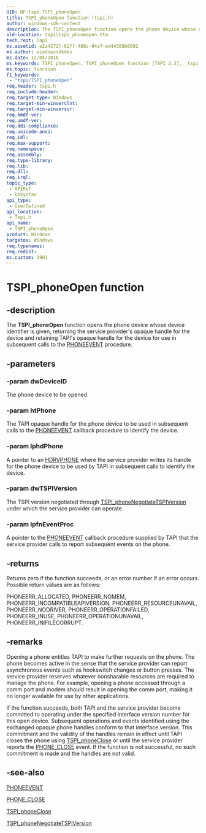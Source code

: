 ```yaml
---
UID: NF:tspi.TSPI_phoneOpen
title: TSPI_phoneOpen function (tspi.h)
author: windows-sdk-content
description: The TSPI_phoneOpen function opens the phone device whose device identifier is given, returning the service provider's opaque handle for the device and retaining TAPI's opaque handle for the device for use in subsequent calls to the PHONEEVENT procedure.
old-location: tspi\tspi_phoneopen.htm
tech.root: Tapi
ms.assetid: e2a4372f-62ff-488c-94a7-ed44388b8092
ms.author: windowssdkdev
ms.date: 12/05/2018
ms.keywords: TSPI_phoneOpen, TSPI_phoneOpen function [TAPI 2.2], _tspi_tspi_phoneopen, tspi.tspi_phoneopen, tspi/TSPI_phoneOpen
ms.topic: function
f1_keywords: 
 - "tspi/TSPI_phoneOpen"
req.header: tspi.h
req.include-header: 
req.target-type: Windows
req.target-min-winverclnt: 
req.target-min-winversvr: 
req.kmdf-ver: 
req.umdf-ver: 
req.ddi-compliance: 
req.unicode-ansi: 
req.idl: 
req.max-support: 
req.namespace: 
req.assembly: 
req.type-library: 
req.lib: 
req.dll: 
req.irql: 
topic_type:
 - APIRef
 - kbSyntax
api_type:
 - UserDefined
api_location:
 - Tspi.h
api_name:
 - TSPI_phoneOpen
product: Windows
targetos: Windows
req.typenames: 
req.redist: 
ms.custom: 19H1
---
```


# TSPI_phoneOpen function


## -description


The 
<b>TSPI_phoneOpen</b> function opens the phone device whose device identifier is given, returning the service provider's opaque handle for the device and retaining TAPI's opaque handle for the device for use in subsequent calls to the 
<a href="https://docs.microsoft.com/windows/desktop/api/tspi/nc-tspi-phoneevent">PHONEEVENT</a> procedure.


## -parameters




### -param dwDeviceID

The phone device to be opened.


### -param htPhone

The TAPI opaque handle for the phone device to be used in subsequent calls to the 
<a href="https://docs.microsoft.com/windows/desktop/api/tspi/nc-tspi-phoneevent">PHONEEVENT</a> callback procedure to identify the device.


### -param lphdPhone

A pointer to an 
<a href="https://docs.microsoft.com/windows/desktop/Tapi/hdrvphone">HDRVPHONE</a> where the service provider writes its handle for the phone device to be used by TAPI in subsequent calls to identify the device.


### -param dwTSPIVersion

The TSPI version negotiated through 
<a href="https://docs.microsoft.com/windows/desktop/api/tspi/nf-tspi-tspi_phonenegotiatetspiversion">TSPI_phoneNegotiateTSPIVersion</a> under which the service provider can operate.


### -param lpfnEventProc

A pointer to the 
<a href="https://docs.microsoft.com/windows/desktop/api/tspi/nc-tspi-phoneevent">PHONEEVENT</a> callback procedure supplied by TAPI that the service provider calls to report subsequent events on the phone.


## -returns



Returns zero if the function succeeds, or an error number if an error occurs. Possible return values are as follows:

PHONEERR_ALLOCATED, PHONEERR_NOMEM, PHONEERR_INCOMPATIBLEAPIVERSION, PHONEERR_RESOURCEUNAVAIL, PHONEERR_NODRIVER, PHONEERR_OPERATIONFAILED, PHONEERR_INUSE, PHONEERR_OPERATIONUNAVAIL, PHONEERR_INIFILECORRUPT.




## -remarks



Opening a phone entitles TAPI to make further requests on the phone. The phone becomes active in the sense that the service provider can report asynchronous events such as hookswitch changes or button presses. The service provider reserves whatever nonsharable resources are required to manage the phone. For example, opening a phone accessed through a comm port and modem should result in opening the comm port, making it no longer available for use by other applications.

If the function succeeds, both TAPI and the service provider become committed to operating under the specified interface version number for this open device. Subsequent operations and events identified using the exchanged opaque phone handles conform to that interface version. This commitment and the validity of the handles remain in effect until TAPI closes the phone using 
<a href="https://docs.microsoft.com/windows/desktop/api/tspi/nf-tspi-tspi_phoneclose">TSPI_phoneClose</a> or until the service provider reports the 
<a href="https://docs.microsoft.com/previous-versions/windows/desktop/legacy/ms725255(v=vs.85)">PHONE_CLOSE</a> event. If the function is not successful, no such commitment is made and the handles are not valid.




## -see-also




<a href="https://docs.microsoft.com/windows/desktop/api/tspi/nc-tspi-phoneevent">PHONEEVENT</a>



<a href="https://docs.microsoft.com/previous-versions/windows/desktop/legacy/ms725255(v=vs.85)">PHONE_CLOSE</a>



<a href="https://docs.microsoft.com/windows/desktop/api/tspi/nf-tspi-tspi_phoneclose">TSPI_phoneClose</a>



<a href="https://docs.microsoft.com/windows/desktop/api/tspi/nf-tspi-tspi_phonenegotiatetspiversion">TSPI_phoneNegotiateTSPIVersion</a>
 

 

